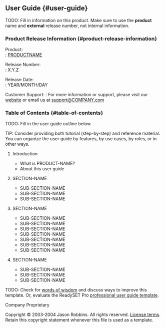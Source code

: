 User Guide {#user-guide}
----------

TODO: Fill in information on this product. Make sure to use the
**product** name and **external** release number, not internal
information.

### Product Release Information {#product-release-information}

Product:          
:   [PRODUCTNAME](http://www.COMPANY.com/products/PRODUCTNAME/)

Release Number:   
:   X.Y.Z

Release Date:     
:   YEAR/MONTH/DAY

Customer Support: 
:   For more information or support, please visit our [website](http://www.COMPANY.com/products/PRODUCTNAME/) or email us at <support@COMPANY.com>

### Table of Contents {#table-of-contents}

TODO: Fill in the user guide outline below.

TIP: Consider providing both tutorial (step-by-step) and reference
material. You can organize the user guide by features, by use cases, by
roles, or in other ways.

1.  Introduction
    -   What is PRODUCT-NAME?
    -   About this user guide

2.  SECTION-NAME
    -   SUB-SECTION-NAME
    -   SUB-SECTION-NAME
    -   SUB-SECTION-NAME

3.  SECTION-NAME
    -   SUB-SECTION-NAME
    -   SUB-SECTION-NAME
    -   SUB-SECTION-NAME
    -   SUB-SECTION-NAME
    -   SUB-SECTION-NAME
    -   SUB-SECTION-NAME
    -   SUB-SECTION-NAME

4.  SECTION-NAME
    -   SUB-SECTION-NAME
    -   SUB-SECTION-NAME
    -   SUB-SECTION-NAME

TODO: Check for [words of
wisdom](http://readyset.tigris.org/words-of-wisdom/userguide.html) and
discuss ways to improve this template. Or, evaluate the ReadySET Pro
[professional user guide template](http://www.readysetpro.com/).

Company Proprietary

Copyright © 2003-2004 Jason Robbins. All rights reserved. [License terms](readyset-license.html). Retain this copyright statement whenever this file is used as a template.


